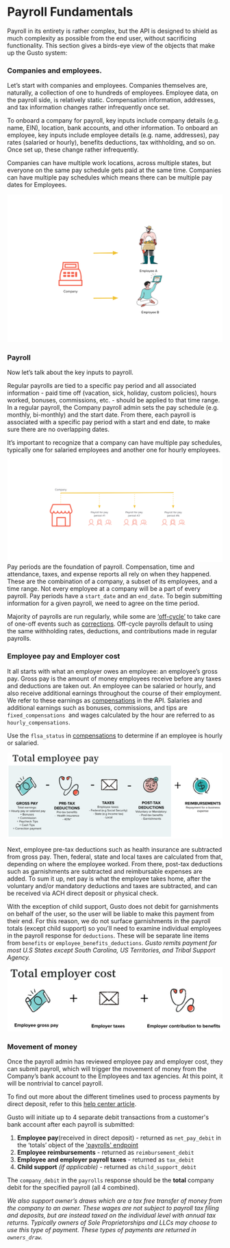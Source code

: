 # Payroll Fundamentals

Payroll in its entirety is rather complex, but the API is designed to shield as much complexity as possible from the end user, without sacrificing functionality. This section gives a birds-eye view of the objects that make up the Gusto system:

### Companies and employees. 

Let’s start with companies and employees. Companies themselves are, naturally, a collection of one to hundreds of employees. Employee data, on the payroll side, is relatively static. Compensation information, addresses, and tax information changes rather infrequently once set.

To onboard a company for payroll, key inputs include company details (e.g. name, EIN), location, bank accounts, and other information. To onboard an employee, key inputs include employee details (e.g. name, addresses), pay rates (salaried or hourly), benefits deductions, tax withholding, and so on. Once set up, these change rather infrequently.

Companies can have multiple work locations, across multiple states, but everyone on the same pay schedule gets paid at the same time. Companies can have multiple pay schedules which means there can be multiple pay dates for Employees.

![](../../assets/images/company-and-employees.png)

### Payroll

Now let’s talk about the key inputs to payroll.

Regular payrolls are tied to a specific pay period and all associated information - paid time off (vacation, sick, holiday, custom policies), hours worked, bonuses, commissions, etc. - should be applied to that time range.  In a regular payroll, the Company payroll admin sets the pay schedule (e.g. monthly, bi-monthly) and the start date. From there, each payroll is associated with a specific pay period with a start and end date, to make sure there are no overlapping dates. 

It’s important to recognize that a company can have multiple pay schedules, typically one for salaried employees and another one for hourly employees.
![](../../assets/images/multiple-pay-periods.png)
Pay periods are the foundation of payroll. Compensation, time and attendance, taxes, and expense reports all rely on when they happened. These are the combination of a company, a subset of its employees, and a time range. Not every employee at a company will be a part of every payroll. Pay periods have a `start_date` and an `end_date`. To begin submitting information for a given payroll, we need to agree on the time period.

Majority of payrolls are run regularly, while some are [‘off-cycle’](https://support.gusto.com/payroll/processing-payrolls/off-cycle-payrolls/999908231/Run-an-off-cycle-payroll.htm) to take care of one-off events such as [corrections](https://support.gusto.com/payroll/processing-payrolls/off-cycle-payrolls/1019772541/Reasons-for-running-an-off-cycle-payroll.htm). Off-cycle payrolls default to using the same withholding rates, deductions, and contributions made in regular payrolls.

### Employee pay and Employer cost

It all starts with what an employer owes an employee: an employee’s gross pay. Gross pay is the amount of money employees receive before any taxes and deductions are taken out. An employee can be salaried or hourly, and also receive additional earnings throughout the course of their employment. We refer to these earnings as [compensations](https://docs.gusto.com/docs/api/reference/Gusto-API.v1.yaml/paths/~1v1~1compensations~1%7Bcompensation_id%7D/get) in the API. Salaries and additional earnings such as bonuses, commissions, and tips are `fixed_compensations `and wages calculated by the hour are referred to as `hourly_compensations`.

Use the `flsa_status` in [compensations](https://docs.gusto.com/docs/api/reference/Gusto-API.v1.yaml/paths/~1v1~1compensations~1%7Bcompensation_id%7D/get) to determine if an employee is hourly or salaried. 

![](../../assets/images/employee-pay.png)

Next, employee pre-tax deductions such as health insurance are subtracted from gross pay. Then, federal, state and local taxes are calculated from that, depending on where the employee worked. From there, post-tax deductions such as garnishments are subtracted and reimbursable expenses are added. To sum it up, net pay is what the employee takes home, after the voluntary and/or mandatory deductions and taxes are subtracted, and can be received via ACH direct deposit or physical check. 

With the exception of child support, Gusto does not debit for garnishments on behalf of the user, so the user will be liable to make this payment from their end. For this reason, we do not surface garnishments in the payroll totals (except child support) so you'll need to examine individual employees in the payroll response for `deductions`. These will be separate line items from `benefits` or `employee_benefits_deductions`. *Gusto remits payment for most U.S States except South Carolina, US Territories, and Tribal Support Agency.*

![](../../assets/images/employer-cost.png)

 
### Movement of money

Once the payroll admin has reviewed employee pay and employer cost, they can submit payroll, which will trigger the movement of money from the Company’s bank account to the Employees and tax agencies. At this point, it will be nontrivial to cancel payroll. 

To find out more about the different timelines used to process payments by direct deposit, refer to this [help center article](https://support.gusto.com/payroll/payroll-settings/Payroll-Schedules/999752211/Time-needed-to-process-payments.htm).

Gusto will initiate up to 4 separate debit transactions from a customer's bank account after each payroll is submitted:
1. **Employee pay**(received in direct deposit) - returned as `net_pay_debit` in the ‘totals’ object of the ['payrolls' endpoint](https://docs.gusto.com/docs/api/reference/Gusto-API.v1.yaml/paths/~1v1~1companies~1%7Bcompany_id%7D~1payrolls~1%7Bpayroll_id%7D/get)
2. **Employee reimbursements** - returned as `reimbursement_debit`
3. **Employee and employer payroll taxes** - returned as `tax_debit`
4. **Child support** *(if applicable)* - returned as `child_support_debit`

The `company_debit` in the `payrolls` response should be the **total** company debit for the specified payroll (all 4 combined). 

*We also support owner’s draws which are a tax free transfer of money from the company to an owner. These wages are not subject to payroll tax filing and deposits, but are instead taxed on the individual level with annual tax returns. Typically owners of Sole Proprietorships and LLCs may choose to use this type of payment. These types of payments are returned in `owners_draw`.*

